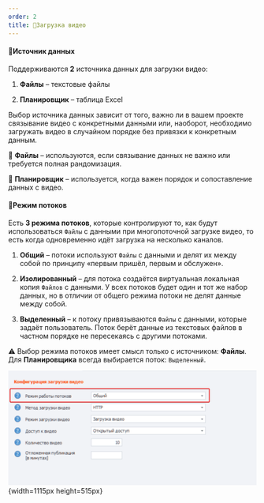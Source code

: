 ```yaml
---
order: 2
title: 🔀Загрузка видео
---
```


#### 🧊Источник данных

Поддерживаются **2** источника данных для загрузки видео:

1. **Файлы** – текстовые файлы

2. **Планировщик** – таблица Excel

Выбор источника данных зависит от того, важно ли в вашем проекте связывание видео с конкретными данными или, наоборот, необходимо загружать видео в случайном порядке без привязки к конкретным данным.

📑 **Файлы** – используются, если связывание данных не важно или требуется полная рандомизация.

📗 **Планировщик** – используется, когда важен порядок и сопоставление данных с видео.



#### **🔁Режим потоков**

Есть **3 режима потоков**, которые контролируют то, как будут использоваться `Файлы` с  данными при многопоточной загрузке видео, то есть когда одновременно идёт загрузка на несколько каналов.

1. **Общий** – потоки используют `Файлы` с данными и делят их между собой по принципу «первым пришёл, первым и обслужен».

2. **Изолированный** – для потока создаётся виртуальная локальная копия `Файлов` с данными. У всех потоков будет один и тот же набор данных, но в отличии от общего режима потоки не делят данные между собой.

3. **Выделенный** – к потоку привязываются `Файлы` с данными, которые задаёт пользователь. Поток берёт данные из текстовых файлов в частном порядке не пересекаясь с другими потоками.

⚠️ Выбор режима потоков имеет смысл только с источником: **Файлы**. Для **Планировщика** всегда выбирается поток: `Выделенный`.

![](./upload-mode.png){width=1115px height=515px}